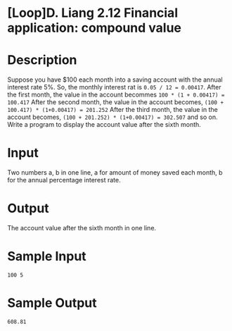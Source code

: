 # [Loop]D. Liang 2.12 Financial application: compound value

# Description
Suppose you have $100 each month into a saving account with the annual interest rate 5%. So, the monthly interest rat is
`0.05 / 12 = 0.00417`.
After the first month, the value in the account becommes
`100 * (1 + 0.00417) = 100.417`
After the second month, the value in the account becomes,
`(100 + 100.417) * (1+0.00417) = 201.252`
After the third month, the value in the account becomes,
`(100 + 201.252) * (1+0.00417) = 302.507`
and so on.
&ensp;
Write a program to display the account value after the sixth month.

# Input

Two numbers a, b in one line, a for amount of money saved each month, b for the annual percentage interest rate.

# Output

The account value after the sixth month in one line.

# Sample Input

```
100 5
```

# Sample Output

```
608.81
```
